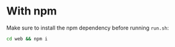 # With npm


Make sure to install the npm dependency before running `run.sh`:
```sh
cd web && npm i
```